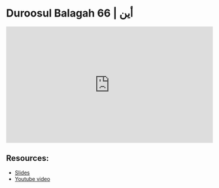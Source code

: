 # Duroosul Balagah 66 | أين
                
<iframe width="560" height="315" src="https://www.youtube-nocookie.com/embed/mGzcAonO5Vk?start=0" frameborder="0" allow="accelerometer; autoplay; encrypted-media; gyroscope; picture-in-picture" allowfullscreen="allowfullscreen">
</iframe><BR>

## Resources:
- [Slides](https://github.com/arshare/resources_balagha_pdfs)
- [Youtube video](https://www.youtube.com/watch?v=mGzcAonO5Vk&list=PLzn0qdi6JpdvvXVuJ7kIusNquSxeyKJvc)

